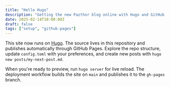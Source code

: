 ```yaml
---
title: "Hello Hugo"
description: "Getting the new Pazthor blog online with Hugo and GitHub Pages."
date: 2025-02-14T10:00:00Z
draft: false
tags: ["setup", "github-pages"]
---
```


This site now runs on [Hugo](https://gohugo.io/). The source lives in this repository and publishes automatically through GitHub Pages. Explore the repo structure, update `config.toml` with your preferences, and create new posts with `hugo new posts/my-next-post.md`.

When you're ready to preview, run `hugo server` for live reload. The deployment workflow builds the site on `main` and publishes it to the `gh-pages` branch.

